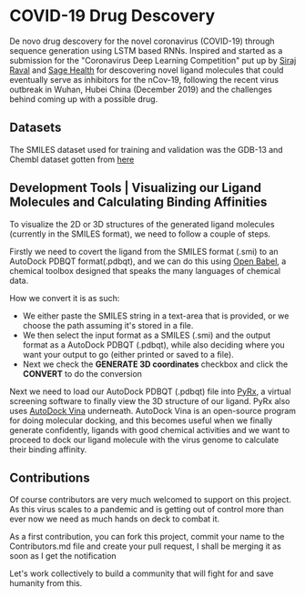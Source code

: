 # COVID-19 Drug Descovery

De novo drug descovery for the novel coronavirus (COVID-19) through sequence generation using LSTM based RNNs. Inspired and started as a submission for the "Coronavirus Deep Learning Competition" put up by [Siraj Raval](https://www.twitter.com/sirajraval) and [Sage Health](https://www.sage-health.org/) for descovering novel ligand molecules that could eventually serve as inhibitors for the nCov-19, following the recent virus outbreak in Wuhan, Hubei China (December 2019) and the challenges behind coming up with a possible drug.

## Datasets
The SMILES dataset used for training and validation was the GDB-13 and Chembl dataset gotten from [here](http://gdb.unibe.ch/downloads/)

## Development Tools | Visualizing our Ligand Molecules and Calculating Binding Affinities
To visualize the 2D or 3D structures of the generated ligand molecules (currently in the SMILES format), we need to follow a couple of steps.

Firstly we need to covert the ligand from the SMILES format (.smi) to an AutoDock PDBQT format(.pdbqt), and we can do this using [Open Babel](http://openbabel.org/wiki/Main_Page), a chemical toolbox designed that speaks the many languages of chemical data. 

How we convert it is as such:
- We either paste the SMILES string in a text-area that is provided, or we choose the path assuming it's stored in a file.
- We then select the input format as a SMILES (.smi) and the output format as a AutoDock PDBQT (.pdbqt), while also deciding where you want your output to go (either printed or saved to a file). 
- Next we check the **GENERATE 3D coordinates** checkbox and click the **CONVERT** to do the conversion 

Next we need to load our AutoDock PDBQT (.pdbqt) file into [PyRx](https://pyrx.sourceforge.io/), a virtual screening software to finally view the 3D structure of our ligand. PyRx also uses [AutoDock Vina](http://vina.scripps.edu/) underneath. AutoDock Vina is an open-source program for doing molecular docking, and this becomes useful when we finally generate confidently, ligands with good chemical activities and we want to proceed to dock our ligand molecule with the virus genome to calculate their binding affinity.

## Contributions
Of course contributors are very much welcomed to support on this project. As this virus scales to a pandemic and is getting out of control more than ever now we need as much hands on deck to combat it. 

As a first contribution, you can fork this project, commit your name to the Contributors.md file and create your pull request, I shall be merging it as soon as I get the notification

Let's work collectively to build a community that will fight for and save humanity from this.